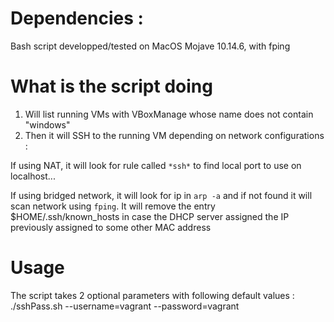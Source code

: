 # Dependencies :

Bash script developped/tested on MacOS Mojave 10.14.6, with fping

# What is the script doing 

1. Will list running VMs with VBoxManage whose name does not contain "windows"
2. Then it will SSH to the running VM depending on network configurations :

If using NAT, it will look for rule called `*ssh*` to find local port to use on localhost...

If using bridged network, it will look for ip in `arp -a` and if not found it will scan network using `fping`. It will remove the entry $HOME/.ssh/known_hosts in case the DHCP server assigned the IP previously assigned to some other MAC address

# Usage

The script takes 2 optional parameters with following default values :
./sshPass.sh --username=vagrant --password=vagrant
